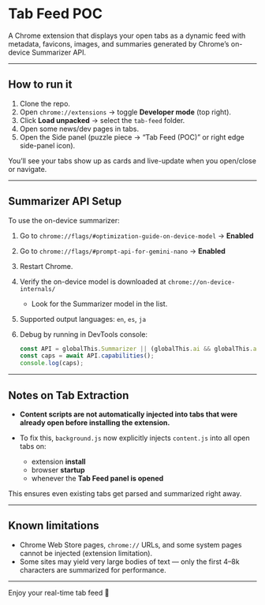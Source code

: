 # Tab Feed POC

A Chrome extension that displays your open tabs as a dynamic feed with metadata, favicons, images, and summaries generated by Chrome’s on-device Summarizer API.

---

## How to run it

1. Clone the repo.
2. Open `chrome://extensions` → toggle **Developer mode** (top right).
3. Click **Load unpacked** → select the `tab-feed` folder.
4. Open some news/dev pages in tabs.
5. Open the Side panel (puzzle piece → “Tab Feed (POC)” or right edge side-panel icon).

You’ll see your tabs show up as cards and live-update when you open/close or navigate.

---

## Summarizer API Setup

To use the on-device summarizer:

1. Go to `chrome://flags/#optimization-guide-on-device-model` → **Enabled**
2. Go to `chrome://flags/#prompt-api-for-gemini-nano` → **Enabled**
3. Restart Chrome.
4. Verify the on-device model is downloaded at `chrome://on-device-internals/`

   * Look for the Summarizer model in the list.
5. Supported output languages: `en`, `es`, `ja`
6. Debug by running in DevTools console:

   ```js
   const API = globalThis.Summarizer || (globalThis.ai && globalThis.ai.summarizer);
   const caps = await API.capabilities();
   console.log(caps);
   ```

---

## Notes on Tab Extraction

* **Content scripts are not automatically injected into tabs that were already open before installing the extension.**
* To fix this, `background.js` now explicitly injects `content.js` into all open tabs on:

  * extension **install**
  * browser **startup**
  * whenever the **Tab Feed panel is opened**

This ensures even existing tabs get parsed and summarized right away.

---

## Known limitations

* Chrome Web Store pages, `chrome://` URLs, and some system pages cannot be injected (extension limitation).
* Some sites may yield very large bodies of text — only the first 4–8k characters are summarized for performance.

---

Enjoy your real-time tab feed 🚀

